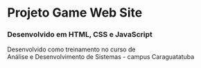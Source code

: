 # Projeto Game Web Site

### Desenvolvido em HTML, CSS e JavaScript

Desenvolvido como treinamento no curso de  
Análise e Desenvolvimento de Sistemas - campus Caraguatatuba